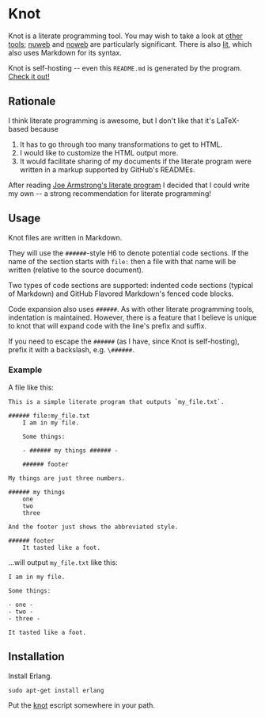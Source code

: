 # Knot

Knot is a literate programming tool. You may wish to take a look at [other
tools][]; [nuweb][] and [noweb][] are particularly significant. There is
also [lit][], which also uses Markdown for its syntax.

Knot is self-hosting -- even this `README.md` is generated by the program.
[Check it out!](knot.md)

[other tools]: https://en.wikipedia.org/wiki/Literate_programming#Tools
[nuweb]: http://nuweb.sourceforge.net/
[noweb]: http://www.cs.tufts.edu/~nr/noweb/
[lit]: https://github.com/cdosborn/lit


## Rationale

I think literate programming is awesome, but I don't like that it's
LaTeX-based because

1. It has to go through too many transformations to get to HTML.
1. I would like to customize the HTML output more.
1. It would facilitate sharing of my documents if the literate program were
   written in a markup supported by GitHub's READMEs.

After reading [Joe Armstrong's literate program][] I decided that I could
write my own -- a strong recommendation for literate programming!

[Joe Armstrong's literate program]: https://www.sics.se/~joe/ericsson/literate/literate.html


## Usage

Knot files are written in Markdown.

They will use the `######`-style H6 to denote potential code sections. If
the name of the section starts with `file:` then a file with that name will
be written (relative to the source document).

Two types of code sections are supported: indented code sections (typical
of Markdown) and GitHub Flavored Markdown's fenced code blocks.

Code expansion also uses `######`. As with other literate programming
tools, indentation is maintained. However, there is a feature that I
believe is unique to knot that will expand code with the line's prefix and
suffix.

If you need to escape the `######` (as I have, since Knot is
self-hosting), prefix it with a backslash, e.g. `\######`.

### Example

A file like this:

    This is a simple literate program that outputs `my_file.txt`.

    ###### file:my_file.txt
        I am in my file.

        Some things:

        - ###### my things ###### -

        ###### footer

    My things are just three numbers.

    ###### my things
        one
        two
        three

    And the footer just shows the abbreviated style.

    ###### footer
        It tasted like a foot.

...will output `my_file.txt` like this:

    I am in my file.

    Some things:

    - one -
    - two -
    - three -

    It tasted like a foot.

## Installation

Install Erlang.

    sudo apt-get install erlang

Put the [knot](knot) escript somewhere in your path.